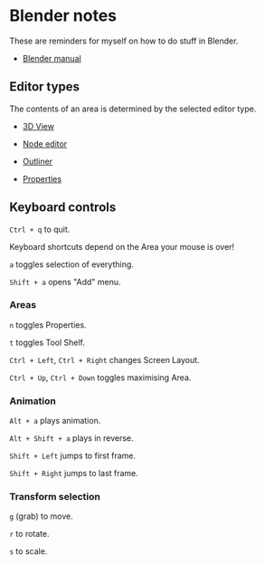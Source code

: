# Blender notes

These are reminders for myself on how to do stuff in Blender.

- [Blender manual](https://www.blender.org/manual/)


## Editor types

The contents of an area is determined by the selected editor type.

- [3D View](./3D_view/)

- [Node editor](./Node_editor/)

- [Outliner](./Outliner/)

- [Properties](./Properties/)


## Keyboard controls

`Ctrl + q` to quit.

Keyboard shortcuts depend on the Area your mouse is over!

`a` toggles selection of everything.

`Shift + a` opens "Add" menu.


### Areas

`n` toggles Properties.

`t` toggles Tool Shelf.

`Ctrl + Left`, `Ctrl + Right` changes Screen Layout.

`Ctrl + Up`, `Ctrl + Down` toggles maximising Area.


### Animation

`Alt + a` plays animation.

`Alt + Shift + a` plays in reverse.

`Shift + Left` jumps to first frame.

`Shift + Right` jumps to last frame.


### Transform selection

`g` (grab) to move.

`r` to rotate.

`s` to scale.
